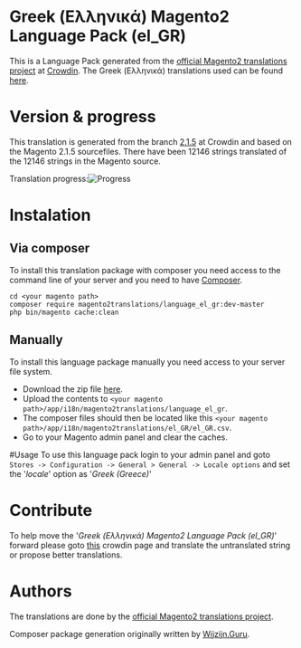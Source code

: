 # Greek (Ελληνικά) Magento2 Language Pack (el_GR)
This is a Language Pack generated from the [official Magento2 translations project](https://crowdin.com/project/magento-2) at [Crowdin](https://crowdin.com).
The Greek (Ελληνικά) translations used can be found [here](https://crowdin.com/project/magento-2/el).

# Version & progress
This translation is generated from the branch [2.1.5](https://crowdin.com/project/magento-2/el#/2.1.5) at Crowdin and based on the Magento 2.1.5 sourcefiles.
There have been  12146 strings translated of the 12146 strings in the Magento source.

Translation progress:![Progress](http://progressed.io/bar/100)

# Instalation
## Via composer
To install this translation package with composer you need access to the command line of your server and you need to have [Composer](https://getcomposer.org).
```
cd <your magento path>
composer require magento2translations/language_el_gr:dev-master
php bin/magento cache:clean
```
## Manually
To install this language package manually you need access to your server file system.
* Download the zip file [here](https://github.com/Magento2Translations/language_el_gr/archive/master.zip).
* Upload the contents to `<your magento path>/app/i18n/magento2translations/language_el_gr`.
* The composer files should then be located like this `<your magento path>/app/i18n/magento2translations/el_GR/el_GR.csv`.
* Go to your Magento admin panel and clear the caches.

#Usage
To use this language pack login to your admin panel and goto `Stores -> Configuration -> General > General -> Locale options` and set the '*locale*' option as '*Greek (Greece)*'

# Contribute
To help move the '*Greek (Ελληνικά) Magento2 Language Pack (el_GR)*' forward please goto [this](https://crowdin.com/project/magento-2/el) crowdin page and translate the untranslated string or propose better translations.

# Authors
The translations are done by the [official Magento2 translations project](https://crowdin.com/project/magento-2).

Composer package generation originally written by [Wijzijn.Guru](http://www.wijzijn.guru/).
